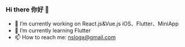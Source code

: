 ### Hi there 你好 👋

- 🔭 I’m currently working on React.js&Vue.js iOS、Flutter、MiniApp
- 🌱 I’m currently learning Flutter
- 📫 How to reach me: nslogx@gmail.com
